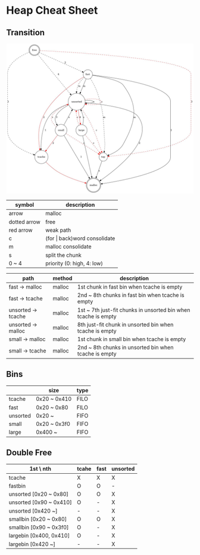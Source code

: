 # Heap Cheat Sheet

## Transition
![heap_trans](./heap_trans.jpg)

| symbol       | description                   |
| ------------ | ----------------------------- |
| arrow        | malloc                        |
| dotted arrow | free                          |
| red arrow    | weak path                     |
| c            | (for \| back)word consolidate |
| m            | malloc consolidate            |
| s            | split the chunk               |
| 0 ~ 4        | priority (0: high, 4: low)    |

| path                   | method | description                                                    |
| ---------------------- | ------ | -------------------------------------------------------------- |
| fast &rarr; malloc     | malloc | 1st chunk in fast bin when tcache is empty                     |
| fast &rarr; tcache     | malloc | 2nd ~ 8th chunks in fast bin when tcache is empty              |
| unsorted &rarr; tcache | malloc | 1st ~ 7th just-fit chunks in unsorted bin when tcache is empty |
| unsorted &rarr; malloc | malloc | 8th just-fit chunk in unsorted bin when tcache is empty        |
| small &rarr; malloc    | malloc | 1st chunk in small bin when tcache is empty                    |
| small &rarr; tcache    | malloc | 2nd ~ 8th chunks in unsorted bin when tcache is empty          |

## Bins
|          | size         | type |
| -------- | ------------ | ---- |
| tcache   | 0x20 ~ 0x410 | FILO |
| fast     | 0x20 ~ 0x80  | FILO |
| unsorted | 0x20 ~       | FIFO |
| small    | 0x20 ~ 0x3f0 | FIFO |
| large    | 0x400 ~      | FIFO |

## Double Free
| 1st \ nth               | tcahe | fast | unsorted |
| ----------------------- | ----- | ---- | -------- |
| tcache                  | X     | X    | X        |
| fastbin                 | O     | O    | -        |
| unsorted [0x20 ~ 0x80]  | O     | O    | X        |
| unsorted [0x90 ~ 0x410] | O     | -    | X        |
| unsorted [0x420 ~]      | -     | -    | X        |
| smallbin [0x20 ~ 0x80]  | O     | O    | X        |
| smallbin [0x90 ~ 0x3f0] | O     | -    | X        |
| largebin [0x400, 0x410] | O     | -    | X        |
| largebin [0x420 ~]      | -     | -    | X        |

